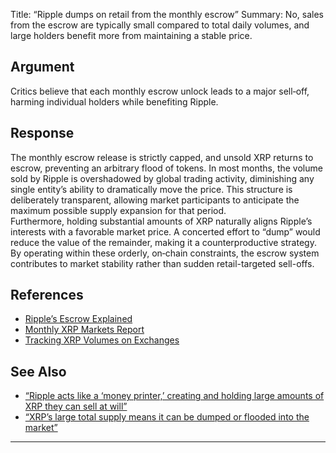 Title: “Ripple dumps on retail from the monthly escrow”
Summary: No, sales from the escrow are typically small compared to total daily volumes, and large holders benefit more from maintaining a stable price.

## Argument  
Critics believe that each monthly escrow unlock leads to a major sell‑off, harming individual holders while benefiting Ripple.

## Response  
The monthly escrow release is strictly capped, and unsold XRP returns to escrow, preventing an arbitrary flood of tokens. In most months, the volume sold by Ripple is overshadowed by global trading activity, diminishing any single entity’s ability to dramatically move the price. This structure is deliberately transparent, allowing market participants to anticipate the maximum possible supply expansion for that period.  
Furthermore, holding substantial amounts of XRP naturally aligns Ripple’s interests with a favorable market price. A concerted effort to “dump” would reduce the value of the remainder, making it a counterproductive strategy. By operating within these orderly, on‑chain constraints, the escrow system contributes to market stability rather than sudden retail-targeted sell-offs.

## References
- [Ripple’s Escrow Explained](https://xrpl.org/escrow.html)
- [Monthly XRP Markets Report](https://ripple.com/insights/)
- [Tracking XRP Volumes on Exchanges](https://coinmarketcap.com/currencies/xrp/)

## See Also
- [“Ripple acts like a ‘money printer,’ creating and holding large amounts of XRP they can sell at will”](ripple-acts-like-a-money-printer-creating-and-holding-large-amounts-of-xrp.html)
- [“XRP’s large total supply means it can be dumped or flooded into the market”](xrps-large-total-supply-means-it-can-be-dumped-or-flooded-into-the-market.html)

---


